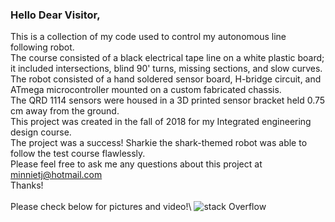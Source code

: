### Hello Dear Visitor,

This is a collection of my code used to control my autonomous line following robot.\
The course consisted of a black electrical tape line on a white plastic board; it included 
intersections, blind 90' turns, missing sections, and slow curves. \
The robot consisted of a hand soldered sensor board, H-bridge circuit, and ATmega microcontroller mounted on a custom fabricated chassis.\
The QRD 1114 sensors were housed in a 3D printed sensor bracket held 0.75 cm away from the ground.\
This project was created in the fall of 2018 for my Integrated engineering design course.\
The project was a success! Sharkie the shark-themed robot was able to follow the test course flawlessly.\
Please feel free to ask me any questions about this project at minnietj@hotmail.com\
Thanks!\
\
Please check below for pictures and video!\\
![stack Overflow](https://github.com/Minnietj/minnietj.github.io/blob/master/Line%20Following%20Robot/IMG_20190124_141636.jpg)
      
